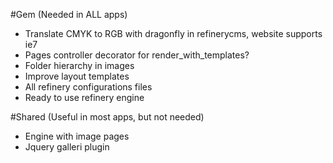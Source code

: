 #Gem (Needed in ALL apps)
* Translate CMYK to RGB with dragonfly in refinerycms, website supports ie7
* Pages controller decorator for render_with_templates?
* Folder hierarchy in images
* Improve layout templates
* All refinery configurations files
* Ready to use refinery engine

#Shared (Useful in most apps, but not needed)
* Engine with image pages
* Jquery galleri plugin